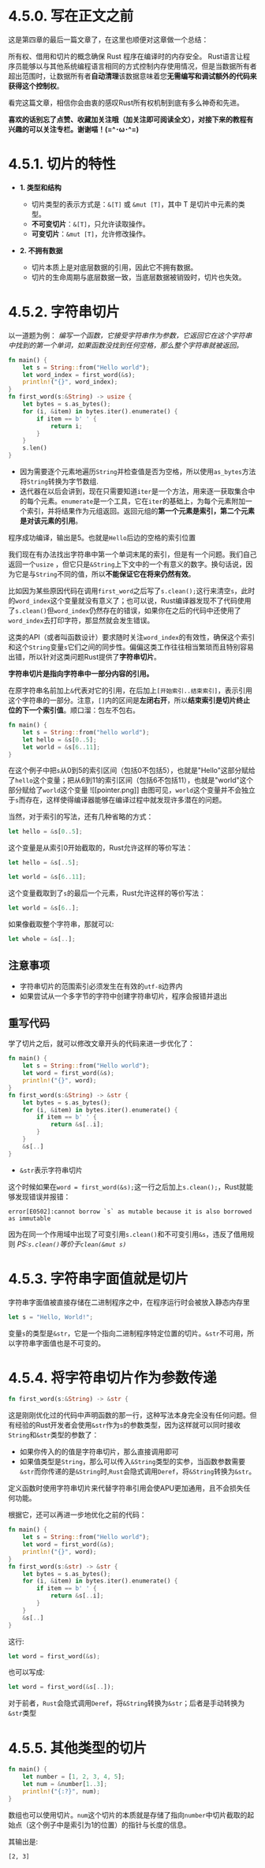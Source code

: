 # 4.5.0. 写在正文之前
这是第四章的最后一篇文章了，在这里也顺便对这章做一个总结：

所有权、借用和切片的概念确保 Rust 程序在编译时的内存安全。 Rust语言让程序员能够以与其他系统编程语言相同的方式控制内存使用情况，但是当数据所有者超出范围时，让数据所有者**自动清理**该数据意味着您**无需编写和调试额外的代码来获得这个控制权**。

看完这篇文章，相信你会由衷的感叹Rust所有权机制到底有多么神奇和先进。

**喜欢的话别忘了点赞、收藏加关注哦（加关注即可阅读全文），对接下来的教程有兴趣的可以关注专栏。谢谢喵！(=^･ω･^=)**
# 4.5.1. 切片的特性
- **1. 类型和结构**
  - 切片类型的表示方式是：`&[T]` 或 `&mut [T]`，其中 T 是切片中元素的类型。
  - **不可变切片**：`&[T]`，只允许读取操作。
  - **可变切片**：`&mut [T]`，允许修改操作。

- **2. 不拥有数据**
  - 切片本质上是对底层数据的引用，因此它不拥有数据。
  - 切片的生命周期与底层数据一致，当底层数据被销毁时，切片也失效。
# 4.5.2. 字符串切片
以一道题为例：
*编写一个函数，它接受字符串作为参数，它返回它在这个字符串中找到的第一个单词，如果函数没找到任何空格，那么整个字符串就被返回。*
```rust
fn main() {
	let s = String::from("Hello world");
	let word_index = first_word(&s);
	println!("{}", word_index);
}
fn first_word(s:&String) -> usize {
	let bytes = s.as_bytes();
	for (i, &item) in bytes.iter().enumerate() {
		if item == b' ' {
			return i;
		} 
	}
	s.len()
}
```
- 因为需要逐个元素地遍历`String`并检查值是否为空格，所以使用`as_bytes`方法将`String`转换为字节数组.
- 迭代器在以后会讲到，现在只需要知道`iter`是一个方法，用来逐一获取集合中的每个元素。`enumerate`是一个工具，它在`iter`的基础上，为每个元素附加一个索引，并将结果作为元组返回。返回元组的**第一个元素是索引，第二个元素是对该元素的引用**。

程序成功编译，输出是5。也就是`Hello`后边的空格的索引位置

我们现在有办法找出字符串中第一个单词末尾的索引，但是有一个问题。我们自己返回一个`usize` ，但它只是`&String`上下文中的一个有意义的数字。换句话说，因为它是与`String`不同的值，所以**不能保证它在将来仍然有效**。

比如因为某些原因代码在调用`first_word`之后写了`s.clean();`这行来清空`s`，此时的`word_index`这个变量就没有意义了；也可以说，Rust编译器发现不了代码使用了`s.clean()`但`word_index`仍然存在的错误，如果你在之后的代码中还使用了`word_index`去打印字符，那显然就会发生错误。

这类的API（或者叫函数设计）要求随时关注`word_index`的有效性，确保这个索引和这个`String`变量`s`它们之间的同步性。偏偏这类工作往往相当繁琐而且特别容易出错，所以针对这类问题Rust提供了**字符串切片**。

**字符串切片是指向字符串中一部分内容的引用。**

在原字符串名前加上`&`代表对它的引用，在后加上`[开始索引..结束索引]`，表示引用这个字符串的一部分。注意，`[]`内的区间是**左闭右开**，所以**结束索引是切片终止位的下一个索引值**。顺口溜：包左不包右。
```rust
fn main() {
	let s = String::from("hello world");
	let hello = &s[0..5];
	let world = &s[6..11];
}
```
在这个例子中把`s`从0到5的索引区间（包括0不包括5），也就是"Hello"这部分赋给了`hello`这个变量；把从6到11的索引区间（包括6不包括11），也就是"world"这个部分赋给了`world`这个变量
![[pointer.png]]
由图可见，`world`这个变量并不会独立于`s`而存在，这样使得编译器能够在编译过程中就发现许多潜在的问题。

当然，对于索引的写法，还有几种省略的方式：

```rust
let hello = &s[0..5];
```
这个变量是从索引0开始截取的，Rust允许这样的等价写法：
```rust
let hello = &s[..5];
```

```rust
let world = &s[6..11];
```
这个变量截取到了`s`的最后一个元素，Rust允许这样的等价写法：
```rust
let world = &s[6..];
```

如果像截取整个字符串，那就可以:
```rust
let whole = &s[..];
```

## 注意事项
- 字符串切片的范围索引必须发生在有效的`utf-8`边界内
- 如果尝试从一个多字节的字符中创建字符串切片，程序会报错并退出


## 重写代码
学了切片之后，就可以修改文章开头的代码来进一步优化了：
```rust
fn main() {
	let s = String::from("Hello world");
	let word = first_word(&s);
	println!("{}", word);
}
fn first_word(s:&String) -> &str {
	let bytes = s.as_bytes();
	for (i, &item) in bytes.iter().enumerate() {
		if item == b' ' {
			return &s[..i];
		} 
	}
	&s[..]
}
```
- `&str`表示字符串切片

这个时候如果在`word = first_word(&s);`这一行之后加上`s.clean();`，Rust就能够发现错误并报错：
```
error[E0502]:cannot borrow `s` as mutable because it is also borrowed as immutable
```
因为在同一个作用域中出现了可变引用`s.clean()`和不可变引用`&s`，违反了借用规则
*PS:`s.clean()`等价于`clean(&mut s)`*

# 4.5.3. 字符串字面值就是切片
字符串字面值被直接存储在二进制程序之中，在程序运行时会被放入静态内存里
```rust
let s = "Hello, World!";
```
变量`s`的类型是`&str`，它是一个指向二进制程序特定位置的切片。`&str`不可用，所以字符串字面值也是不可变的。

# 4.5.4. 将字符串切片作为参数传递
```rust
fn first_word(s:&String) -> &str {
```
这是刚刚优化过的代码中声明函数的那一行，这种写法本身完全没有任何问题。但有经验的Rust开发者会使用`&str`作为`s`的参数类型，因为这样就可以同时接收`String`和`&str`类型的参数了：
- 如果你传入的的值是字符串切片，那么直接调用即可
- 如果值类型是`String`，那么可以传入`&String`类型的实参，当函数参数需要`&str`而你传递的是`&String`时,`Rust`会隐式调用`Deref`，将`&String`转换为`&str`。

定义函数时使用字符串切片来代替字符串引用会使APU更加通用，且不会损失任何功能。

根据它，还可以再进一步地优化之前的代码：
```rust
fn main() {
	let s = String::from("Hello world");
	let word = first_word(&s);
	println!("{}", word);
}
fn first_word(s:&str) -> &str {
	let bytes = s.as_bytes();
	for (i, &item) in bytes.iter().enumerate() {
		if item == b' ' {
			return &s[..i];
		} 
	}
	&s[..]
}
```

这行:
```rust
let word = first_word(&s);
```
也可以写成:
```rust
let word = first_word(&s[..]);
```
对于前者，`Rust`会隐式调用`Deref`，将`&String`转换为`&str`；后者是手动转换为`&str`类型

# 4.5.5. 其他类型的切片
```rust
fn main() {  
    let number = [1, 2, 3, 4, 5];  
    let num = &number[1..3];  
    println!("{:?}", num);  
}
```
数组也可以使用切片。`num`这个切片的本质就是存储了指向`number`中切片截取的起始点（这个例子中是索引为1的位置）的指针与长度的信息。

其输出是:
```
[2, 3]
```